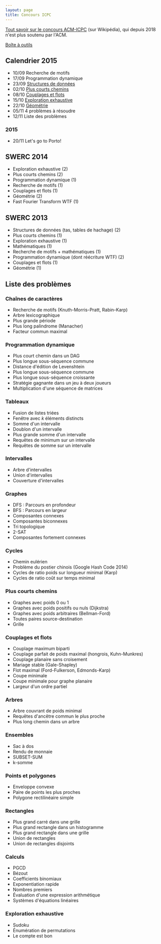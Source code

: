 ```yaml
---
layout: page
title: Concours ICPC
---
```


[Tout savoir sur le concours ACM-ICPC](https://fr.wikipedia.org/wiki/ACM_International_Collegiate_Programming_Contest) (sur Wikipédia), qui depuis 2018 n'est plus soutenu par l'ACM.

[Boîte à outils](/toolbox/)

## Calendrier 2015

- 10/09 Recherche de motifs
- 17/09 Programmation dynamique
- 23/09 [Structures de données](/tp3/)
- 02/10 [Plus courts chemins](/tp4/)
- 08/10 [Couplages et flots](/tp5/)
- 15/10 [Exploration exhaustive](/tp6/)
- 22/10 [Géométrie](/tp7/)
- 05/11 4 problèmes à résoudre
- 12/11 Liste des problèmes

### 2015

- 20/11 Let's go to Porto!

## SWERC 2014

- Exploration exhaustive (2)
- Plus courts chemins (2)
- Programmation dynamique (1)
- Recherche de motifs (1)
- Couplages et flots (1)
- Géométrie (2)
- Fast Fourier Transform WTF (1)

## SWERC 2013

- Structures de données (tas, tables de hachage) (2)
- Plus courts chemins (1)
- Exploration exhaustive (1)
- Mathématiques (1)
- Recherche de motifs + mathématiques (1)
- Programmation dynamique (dont réécriture WTF) (2)
- Couplages et flots (1)
- Géométrie (1)

## Liste des problèmes

### Chaînes de caractères

- Recherche de motifs (Knuth-Morris-Pratt, Rabin-Karp)
- Arbre lexicographique
- Plus grande période
- Plus long palindrome (Manacher)
- Facteur commun maximal

### Programmation dynamique

- Plus court chemin dans un DAG
- Plus longue sous-séquence commune
- Distance d'édition de Levenshtein
- Plus longue sous-séquence commune
- Plus longue sous-séquence croissante
- Stratégie gagnante dans un jeu à deux joueurs
- Multiplication d'une séquence de matrices

### Tableaux

- Fusion de listes triées
- Fenêtre avec *k* éléments distincts
- Somme d'un intervalle
- Doublon d'un intervalle
- Plus grande somme d'un intervalle
- Requêtes de minimum sur un intervalle
- Requêtes de somme sur un intervalle

### Intervalles

- Arbre d'intervalles
- Union d'intervalles
- Couverture d'intervalles

### Graphes

- DFS : Parcours en profondeur
- BFS : Parcours en largeur
- Composantes connexes
- Composantes biconnexes
- Tri topologique
- 2-SAT
- Composantes fortement connexes

### Cycles

- Chemin eulérien
- Problème du postier chinois (Google Hash Code 2014)
- Cycles de ratio poids sur longueur minimal (Karp)
- Cycles de ratio coût sur temps minimal

### Plus courts chemins

- Graphes avec poids 0 ou 1
- Graphes avec poids positifs ou nuls (Dijkstra)
- Graphes avec poids arbitraires (Bellman-Ford)
- Toutes paires source-destination
- Grille

### Couplages et flots

- Couplage maximum biparti
- Couplage parfait de poids maximal (hongrois, Kuhn-Munkres)
- Couplage planaire sans croisement
- Mariage stable (Gale-Shapley)
- Flot maximal (Ford-Fulkerson, Edmonds-Karp)
- Coupe minimale
- Coupe minimale pour graphe planaire
- Largeur d'un ordre partiel

### Arbres

- Arbre couvrant de poids minimal
- Requêtes d'ancêtre commun le plus proche
- Plus long chemin dans un arbre

### Ensembles

- Sac à dos
- Rendu de monnaie
- SUBSET-SUM
- k-somme

### Points et polygones

- Enveloppe convexe
- Paire de points les plus proches
- Polygone rectilinéaire simple

### Rectangles

- Plus grand carré dans une grille
- Plus grand rectangle dans un histogramme
- Plus grand rectangle dans une grille
- Union de rectangles
- Union de rectangles disjoints

### Calculs

- PGCD
- Bézout
- Coefficients binomiaux
- Exponentiation rapide
- Nombres premiers
- Évaluation d'une expression arithmétique
- Systèmes d'équations linéaires

### Exploration exhaustive

- Sudoku
- Énumération de permutations
- Le compte est bon
